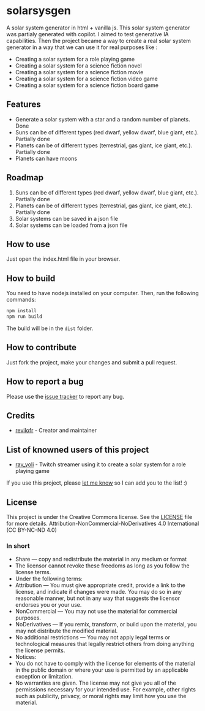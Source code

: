 # solarsysgen

A solar system generator in html + vanilla js.
This solar system generator was partialy generated with copilot. I aimed to test generative IA capabilities.
Then the project became a way to create a real solar system generator in a way that we can use it for real purposes like :

- Creating a solar system for a role playing game
- Creating a solar system for a science fiction novel
- Creating a solar system for a science fiction movie
- Creating a solar system for a science fiction video game
- Creating a solar system for a science fiction board game

## Features

- Generate a solar system with a star and a random number of planets. Done
- Suns can be of different types (red dwarf, yellow dwarf, blue giant, etc.). Partially done
- Planets can be of different types (terrestrial, gas giant, ice giant, etc.). Partially done
- Planets can have moons

## Roadmap

1. Suns can be of different types (red dwarf, yellow dwarf, blue giant, etc.). Partially done
2. Planets can be of different types (terrestrial, gas giant, ice giant, etc.). Partially done
3. Solar systems can be saved in a json file
4. Solar systems can be loaded from a json file

## How to use

Just open the index.html file in your browser.

## How to build

You need to have nodejs installed on your computer.
Then, run the following commands:

```bash
npm install
npm run build
```

The build will be in the `dist` folder.

## How to contribute

Just fork the project, make your changes and submit a pull request.

## How to report a bug

Please use the [issue tracker](github.com/revilofr/solarsysgen/issues) to report any bug.

## Credits

- [revilofr](https://github.com/revilofr/) - Creator and maintainer

## List of knowned users of this project

- [rav_yoli](https://www.twitch.tv/rav_yoli) - Twitch streamer using it to create a solar system for a role playing game

If you use this project, please [let me know](revilofr.gaming@gmail.com) so I can add you to the list! :)

## License

This project is under the Creative Commons license. See the [LICENSE](LICENSE) file for more details.
Attribution-NonCommercial-NoDerivatives 4.0 International (CC BY-NC-ND 4.0)

### In short

- Share — copy and redistribute the material in any medium or format
- The licensor cannot revoke these freedoms as long as you follow the license terms.
- Under the following terms:
- Attribution — You must give appropriate credit, provide a link to the license, and indicate if changes were made. You may do so in any reasonable manner, but not in any way that suggests the licensor endorses you or your use.
- NonCommercial — You may not use the material for commercial purposes.
- NoDerivatives — If you remix, transform, or build upon the material, you may not distribute the modified material.
- No additional restrictions — You may not apply legal terms or technological measures that legally restrict others from doing anything the license permits.
- Notices:
- You do not have to comply with the license for elements of the material in the public domain or where your use is permitted by an applicable exception or limitation.
- No warranties are given. The license may not give you all of the permissions necessary for your intended use. For example, other rights such as publicity, privacy, or moral rights may limit how you use the material.
